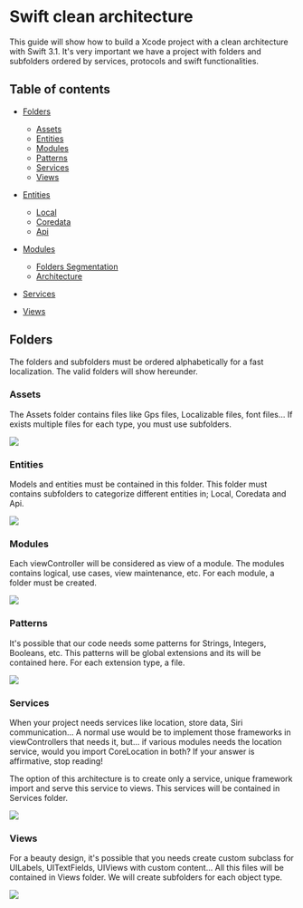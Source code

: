# Swift clean architecture

This guide will show how to build a Xcode project with a clean architecture with Swift 3.1. It's very important we have a project with folders and subfolders ordered by services, protocols and swift functionalities.

## Table of contents

* [Folders](#folders)
	* [Assets](#assets)
	* [Entities](#entities)
	* [Modules](#modules)
	* [Patterns](#services)
	* [Services](#viewcontrollers)
	* [Views](#views)

* [Entities]()
	* [Local]()
	* [Coredata]()
	* [Api]()

* [Modules]()
	* [Folders Segmentation]()
	* [Architecture]()

* [Services]()

* [Views]()

## Folders

The folders and subfolders must be ordered alphabetically for a fast localization. The valid folders will show hereunder.

### Assets

The Assets folder contains files like Gps files, Localizable files, font files... If exists multiple files for each type, you must use subfolders.

![](https://raw.githubusercontent.com/tonivecina/swift-clean-architecture/master/images/screen_folder_assets.png)

### Entities

Models and entities must be contained in this folder. This folder must contains subfolders to categorize different entities in; Local, Coredata and Api.

![](https://raw.githubusercontent.com/tonivecina/swift-clean-architecture/master/images/screen_folder_entities.png)

### Modules

Each viewController will be considered as view of a module. The modules contains logical, use cases, view maintenance, etc. For each module, a folder must be created.

![](https://raw.githubusercontent.com/tonivecina/swift-clean-architecture/master/images/screen_folder_modules.png)

### Patterns

It's possible that our code needs some patterns for Strings, Integers, Booleans, etc. This patterns will be global extensions and its will be contained here. For each extension type, a file.

![](https://raw.githubusercontent.com/tonivecina/swift-clean-architecture/master/images/screen_folder_patterns.png)

### Services

When your project needs services like location, store data, Siri communication... A normal use would be to implement those frameworks in viewControllers that needs it, but... if various modules needs the location service, would you import CoreLocation in both? If your answer is affirmative, stop reading!

The option of this architecture is to create only a service, unique framework import and serve this service to views. This services will be contained in Services folder.

![](https://raw.githubusercontent.com/tonivecina/swift-clean-architecture/master/images/screen_folder_services.png)

### Views

For a beauty design, it's possible that you needs create custom subclass for UILabels, UITextFields, UIViews with custom content... All this files will be contained in Views folder. We will create subfolders for each object type.

![](https://raw.githubusercontent.com/tonivecina/swift-clean-architecture/master/images/screen_folder_views.png)